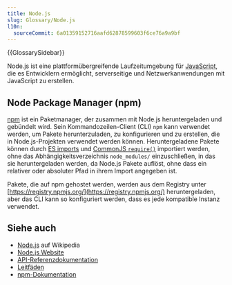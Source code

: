 ```yaml
---
title: Node.js
slug: Glossary/Node.js
l10n:
  sourceCommit: 6a01359152716aafd62878599603f6ce76a9a9bf
---
```


{{GlossarySidebar}}

Node.js ist eine plattformübergreifende Laufzeitumgebung für [JavaScript](/de/docs/Glossary/JavaScript), die es Entwicklern ermöglicht, serverseitige und Netzwerkanwendungen mit JavaScript zu erstellen.

## Node Package Manager (npm)

[npm](https://www.npmjs.com/) ist ein Paketmanager, der zusammen mit Node.js heruntergeladen und gebündelt wird. Sein Kommandozeilen-Client (CLI) `npm` kann verwendet werden, um Pakete herunterzuladen, zu konfigurieren und zu erstellen, die in Node.js-Projekten verwendet werden können. Heruntergeladene Pakete können durch [ES imports](/de/docs/Web/JavaScript/Reference/Statements/import) und [CommonJS `require()`](https://en.wikipedia.org/wiki/CommonJS) importiert werden, ohne das Abhängigkeitsverzeichnis `node_modules/` einzuschließen, in das sie heruntergeladen werden, da Node.js Pakete auflöst, ohne dass ein relativer oder absoluter Pfad in ihrem Import angegeben ist.

Pakete, die auf npm gehostet werden, werden aus dem Registry unter [https://registry.npmjs.org/](https://registry.npmjs.org/) heruntergeladen, aber das CLI kann so konfiguriert werden, dass es jede kompatible Instanz verwendet.

## Siehe auch

- [Node.js](https://en.wikipedia.org/wiki/Node.js) auf Wikipedia
- [Node.js Website](https://nodejs.org/)
- [API-Referenzdokumentation](https://nodejs.org/api/)
- [Leitfäden](https://nodejs.org/en/learn/getting-started/introduction-to-nodejs)
- [npm-Dokumentation](https://docs.npmjs.com/)
